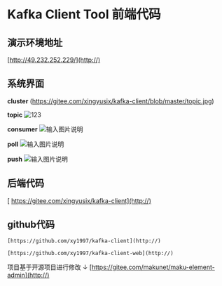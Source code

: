 
# Kafka Client Tool 前端代码

## 演示环境地址
   [http://49.232.252.229/](http://)

## 系统界面
 **cluster** 
 (https://gitee.com/xingyusix/kafka-client/blob/master/topic.jpg)

 **topic** 
![123](https://gitee.com/xingyusix/kafka-client/blob/master/topic.jpg)

 **consumer** 
![输入图片说明](https://gitee.com/xingyusix/kafka-client/blob/master/consumer.jpg)

 **poll** 
![输入图片说明](https://gitee.com/xingyusix/kafka-client/blob/master/pool.jpg)

 **push** 
![输入图片说明](https://gitee.com/xingyusix/kafka-client/blob/master/push.jpg)

## 后端代码
   [ https://gitee.com/xingyusix/kafka-client](http://)

## github代码
    [https://github.com/xy1997/kafka-client](http://)

    [https://github.com/xy1997/kafka-client-web](http://)

项目基于开源项目进行修改 ↓
[https://gitee.com/makunet/maku-element-admin](http://)